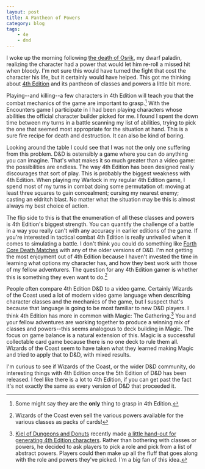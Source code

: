 ```yaml
---
layout: post
title: A Pantheon of Powers
category: blog
tags: 
    - 4e
    - dnd
---
```


I woke up the morning following [the death of Osrik][osrik], my dwarf paladin, realizing the character had a power that would let him re-roll a missed hit when bloody. I'm not sure this would have turned the fight that cost the character his life, but it certainly would have helped. This got me thinking about [4th Edition][4e] and its pantheon of classes and powers a little bit more.

Playing--and killing--a few characters in 4th Edition will teach you that the combat mechanics of the game are important to grasp.[^1] With the Encounters game I participate in I had been playing characters whose abilities the official character builder picked for me. I found I spent the down time between my turns in a battle scanning my list of abilities, trying to pick the one that seemed most appropriate for the situation at hand. This is a sure fire recipe for death and destruction. It can also be kind of boring.

Looking around the table I could see that I was not the only one suffering from this problem. D&D is ostensibly a game where you can do anything you can imagine. That's what makes it so much greater than a video game: the possibilities are endless. The way 4th Edition has been designed really discourages that sort of play. This is probably the biggest weakness with 4th Edition. When playing my Warlock in my regular 4th Edition game, I spend most of my turns in combat doing some permutation of: moving at least three squares to gain concealment; cursing my nearest enemy; casting an eldritch blast. No matter what the situation may be this is almost always my best choice of action.

The flip side to this is that the enumeration of all these classes and powers is 4th Edition's biggest strength. You can quantify the challenge of a battle in a way you really can't with any accuracy in earlier editions of the game. If you're interested in tactical combat 4th Edition is really unrivalled when it comes to simulating a battle. I don't think you could do something like [Forth Core Death Matches][ftdm] with any of the older versions of D&D. I'm not getting the most enjoyment out of 4th Edition because I haven't invested the time in learning what options my character has, and how they best work with those of my fellow adventurers. The question for any 4th Edition gamer is whether this is something they even want to do.[^2]

People often compare 4th Edition D&D to a video game. Certainly Wizards of the Coast used a lot of modern video game language when describing character classes and the mechanics of the game, but I suspect that's because that language is going to be most familiar to new D&D players. I think 4th Edition has more in common with Magic: The Gathering.[^3] You and your fellow adventures are working together to produce a winning mix of classes and powers--this seems analogous to deck building in Magic. The focus on game balance is a natural extension of this. Magic is a successful collectable card game because there is no one deck to rule them all. Wizards of the Coast seem to have taken what they learned making Magic and tried to apply that to D&D, with mixed results.

I'm curious to see if Wizards of the Coast, or the wider D&D community, do interesting things with 4th Edition once the 5th Edition of D&D has been released. I feel like there is a lot to 4th Edition, if you can get past the fact it's not exactly the same as every version of D&D that proceeded it.


[^1]: Some might say they are the **only** thing to grasp in 4th Edition.
[^2]: Wizards of the Coast even sell the various powers available for the various classes as packs of cards!
[^3]: [Kiel of Dungeons and Donuts][kiel] recently made [a little hand-out for generating 4th Edition characters][4e-chargen]. Rather than bothering  with classes or powers, he decided to ask players to pick a role and pick from a list of abstract powers. Players could then make up all the fluff that goes along with the role and powers they've picked. I'm a big fan of this idea.

[osrik]: http://save.vs.totalpartykill.ca/blog/dead-again/
[4e]: http://wizards.com/dnd/
[ftdm]: http://dungeonsmaster.com/2012/06/ftdm/
[kiel]: http://dungeonsdonuts.tumblr.com/
[4e-chargen]: http://dungeonsdonuts.tumblr.com/post/26820641659/the-old-blogspot-dungeons-donuts-had-a-lot-of

